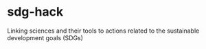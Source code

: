 # sdg-hack
Linking sciences and their tools to actions related to the sustainable development goals (SDGs)

